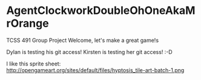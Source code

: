 # AgentClockworkDoubleOhOneAkaMrOrange
TCSS 491 Group Project
Welcome, let's make a great game!s

Dylan is testing his git access!
Kirsten is testing her git access! :-D

I like this sprite sheet: http://opengameart.org/sites/default/files/hyptosis_tile-art-batch-1.png
